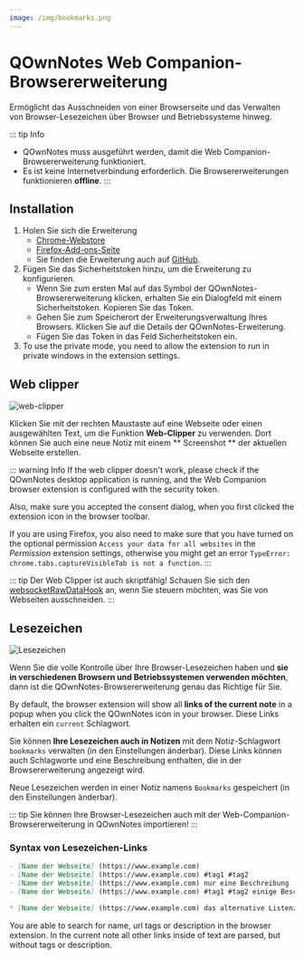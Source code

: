 ```yaml
---
image: /img/bookmarks.png
---
```


# QOwnNotes Web Companion-Browsererweiterung

Ermöglicht das Ausschneiden von einer Browserseite und das Verwalten von Browser-Lesezeichen über Browser und Betriebssysteme hinweg.

::: tip
Info

- QOwnNotes muss ausgeführt werden, damit die Web Companion-Browsererweiterung funktioniert.
- Es ist keine Internetverbindung erforderlich. Die Browsererweiterungen funktionieren **offline**.
  :::

## Installation

1. Holen Sie sich die Erweiterung
   - [Chrome-Webstore](https://chrome.google.com/webstore/detail/qownnotes-web-companion/pkgkfnampapjbopomdpnkckbjdnpkbkp)
   - [Firefox-Add-ons-Seite](https://addons.mozilla.org/firefox/addon/qownnotes-web-companion)
   - Sie finden die Erweiterung auch auf [GitHub](https://github.com/qownnotes/web-companion/).
2. Fügen Sie das Sicherheitstoken hinzu, um die Erweiterung zu konfigurieren.
   - Wenn Sie zum ersten Mal auf das Symbol der QOwnNotes-Browsererweiterung klicken, erhalten Sie ein Dialogfeld mit einem Sicherheitstoken. Kopieren Sie das Token.
   - Gehen Sie zum Speicherort der Erweiterungsverwaltung Ihres Browsers. Klicken Sie auf die Details der QOwnNotes-Erweiterung.
   - Fügen Sie das Token in das Feld Sicherheitstoken ein.
3. To use the private mode, you need to allow the extension to run in private windows in the extension settings.

## Web clipper

![web-clipper](/img/web-clipper.png)

Klicken Sie mit der rechten Maustaste auf eine Webseite oder einen ausgewählten Text, um die Funktion **Web-Clipper** zu verwenden. Dort können Sie auch eine neue Notiz mit einem ** Screenshot ** der aktuellen Webseite erstellen.

::: warning
Info If the web clipper doesn't work, please check if the QOwnNotes desktop application is running, and the Web Companion browser extension is configured with the security token.

Also, make sure you accepted the consent dialog, when you first clicked the extension icon in the browser toolbar.

If you are using Firefox, you also need to make sure that you have turned on the optional permission `Access your data for all websites` in the _Permission_ extension settings, otherwise you might get an error `TypeError: chrome.tabs.captureVisibleTab is not a function`.
:::

::: tip
Der Web Clipper ist auch skriptfähig! Schauen Sie sich den [websocketRawDataHook](../scripting/hooks.md#websocketrawdatahook) an, wenn Sie steuern möchten, was Sie von Webseiten ausschneiden.
:::

## Lesezeichen

![Lesezeichen](/img/bookmarks.png)

Wenn Sie die volle Kontrolle über Ihre Browser-Lesezeichen haben und **sie in verschiedenen Browsern und Betriebssystemen verwenden möchten**, dann ist die QOwnNotes-Browsererweiterung genau das Richtige für Sie.

By default, the browser extension will show all **links of the current note** in a popup when you click the QOwnNotes icon in your browser. Diese Links erhalten ein `current` Schlagwort.

Sie können **Ihre Lesezeichen auch in Notizen** mit dem Notiz-Schlagwort `bookmarks` verwalten (in den Einstellungen änderbar). Diese Links können auch Schlagworte und eine Beschreibung enthalten, die in der Browsererweiterung angezeigt wird.

Neue Lesezeichen werden in einer Notiz namens `Bookmarks` gespeichert (in den Einstellungen änderbar).

::: tip
Sie können Ihre Browser-Lesezeichen auch mit der Web-Companion-Browsererweiterung in QOwnNotes importieren!
:::

### Syntax von Lesezeichen-Links

```markdown
- [Name der Webseite] (https://www.example.com)
- [Name der Webseite] (https://www.example.com) #tag1 #tag2
- [Name der Webseite] (https://www.example.com) nur eine Beschreibung
- [Name der Webseite] (https://www.example.com) #tag1 #tag2 einige Beschreibungen und Tags

* [Name der Webseite] (https://www.example.com) das alternative Listenzeichen funktioniert ebenfalls
```

You are able to search for name, url tags or description in the browser extension. In the current note all other links inside of text are parsed, but without tags or description.

